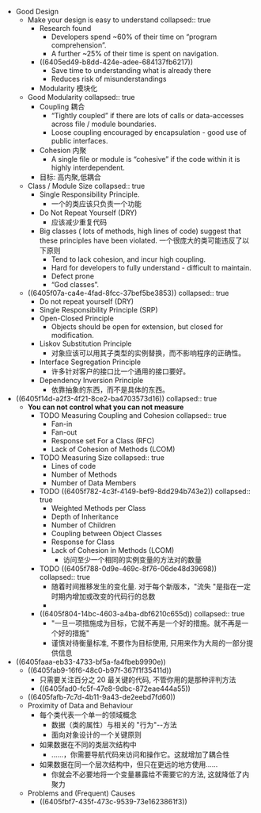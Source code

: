 - Good Design
	- Make your design is easy to understand
	  collapsed:: true
		- Research found
			- Developers spend ~60% of their time on “program comprehension”.
			- A further ~25% of their time is spent on navigation.
		- ((6405ed49-b8dd-424e-adee-684137fb6217))
			- Save time to understanding what is already there
			- Reduces risk of misunderstandings
		- Modularity 模块化
	- Good Modularity
	  collapsed:: true
		- Coupling 耦合
			- “Tightly coupled” if there are lots of calls or data-accesses across file / module boundaries.
			- Loose coupling encouraged by encapsulation - good use of public interfaces.
		- Cohesion 内聚
			- A single file or module is “cohesive” if the code within it is highly interdependent.
		- 目标: 高内聚,低耦合
	- Class / Module Size
	  collapsed:: true
		- Single Responsibility Principle.
			- 一个的类应该只负责一个功能
		- Do Not Repeat Yourself (DRY)
			- 应该减少重复代码
		- Big classes ( lots of methods, high lines of code)  suggest that these principles have been violated.
		  一个很庞大的类可能违反了以下原则
			- Tend to lack cohesion, and incur high coupling.
			- Hard for developers to fully understand - difficult to maintain.
			- Defect prone
			- “God classes”.
	- ((6405f07a-ca4e-4fad-8fcc-37bef5be3853))
	  collapsed:: true
		- Do not repeat yourself (DRY)
		- Single Responsibility Principle (SRP)
		- Open-Closed Principle
			- Objects should be open for extension, but closed for modification.
		- Liskov Substitution Principle
			- 对象应该可以用其子类型的实例替换，而不影响程序的正确性。
		- Interface Segregation Principle
			- 许多针对客户的接口比一个通用的接口要好。
		- Dependency Inversion Principle
			- 依靠抽象的东西，而不是具体的东西。
- ((6405f14d-a2f3-4f21-8ce2-ba4703573d16))
  collapsed:: true
	- **You can not control what you can not measure**
		- TODO Measuring Coupling and Cohesion
		  collapsed:: true
			- Fan-in
			- Fan-out
			- Response set For a Class (RFC)
			- Lack of Cohesion of Methods (LCOM)
		- TODO Measuring Size
		  collapsed:: true
			- Lines of code
			- Number of Methods
			- Number of Data Members
		- TODO ((6405f782-4c3f-4149-bef9-8dd294b743e2))
		  collapsed:: true
			- Weighted Methods per Class
			- Depth of Inheritance
			- Number of Children
			- Coupling between Object Classes
			- Response for Class
			- Lack of Cohesion in Methods (LCOM)
				- 访问至少一个相同的实例变量的方法对的数量
		- TODO ((6405f788-0d9e-469c-8f76-06de48d39698))
		  collapsed:: true
			- 随着时间推移发生的变化量.  对于每个新版本，"流失 "是指在一定时期内增加或改变的代码行的总数
			-
		- ((6405f804-14bc-4603-a4ba-dbf6210c655d))
		  collapsed:: true
			- "一旦一项措施成为目标，它就不再是一个好的措施。就不再是一个好的措施"
			- 谨慎对待衡量标准, 不要作为目标使用, 只用来作为大局的一部分提供信息
- ((6405faaa-eb33-4733-bf5a-fa4fbeb9990e))
	- ((6405fab9-16f6-48c0-b97f-367f1f35411d))
		- 只需要关注百分之 20 最关键的代码, 不管你用的是那种评判方法
		- ((6405fad0-fc5f-47e8-9dbc-872eae444a55))
	- ((6405fafb-7c7d-4b11-9a43-de2eebd7fd60))
	- Proximity of Data and Behaviour
		- 每个类代表一个单一的领域概念
			- 数据（类的属性）与相关的 "行为"--方法
			- 面向对象设计的一个关键原则
		- 如果数据在不同的类层次结构中
			- ......，你需要导航代码来访问和操作它。这就增加了耦合性
		- 如果数据在同一个层次结构中，但只在更远的地方使用......
			- 你就会不必要地将一个变量暴露给不需要它的方法, 这就降低了内聚力
	- Problems and  (Frequent) Causes
		- ((6405fbf7-435f-473c-9539-73e1623861f3))